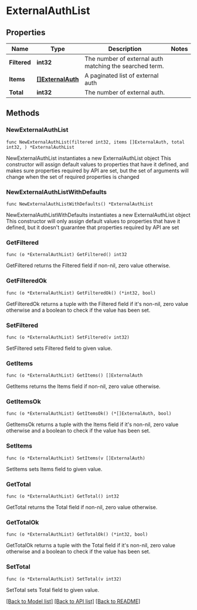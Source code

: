 # ExternalAuthList

## Properties

Name | Type | Description | Notes
------------ | ------------- | ------------- | -------------
**Filtered** | **int32** | The number of external auth matching the searched term. |
**Items** | [**[]ExternalAuth**](ExternalAuth.md) | A paginated list of external auth |
**Total** | **int32** | The number of external auth. |

## Methods

### NewExternalAuthList

`func NewExternalAuthList(filtered int32, items []ExternalAuth, total int32, ) *ExternalAuthList`

NewExternalAuthList instantiates a new ExternalAuthList object
This constructor will assign default values to properties that have it defined,
and makes sure properties required by API are set, but the set of arguments
will change when the set of required properties is changed

### NewExternalAuthListWithDefaults

`func NewExternalAuthListWithDefaults() *ExternalAuthList`

NewExternalAuthListWithDefaults instantiates a new ExternalAuthList object
This constructor will only assign default values to properties that have it defined,
but it doesn't guarantee that properties required by API are set

### GetFiltered

`func (o *ExternalAuthList) GetFiltered() int32`

GetFiltered returns the Filtered field if non-nil, zero value otherwise.

### GetFilteredOk

`func (o *ExternalAuthList) GetFilteredOk() (*int32, bool)`

GetFilteredOk returns a tuple with the Filtered field if it's non-nil, zero value otherwise
and a boolean to check if the value has been set.

### SetFiltered

`func (o *ExternalAuthList) SetFiltered(v int32)`

SetFiltered sets Filtered field to given value.

### GetItems

`func (o *ExternalAuthList) GetItems() []ExternalAuth`

GetItems returns the Items field if non-nil, zero value otherwise.

### GetItemsOk

`func (o *ExternalAuthList) GetItemsOk() (*[]ExternalAuth, bool)`

GetItemsOk returns a tuple with the Items field if it's non-nil, zero value otherwise
and a boolean to check if the value has been set.

### SetItems

`func (o *ExternalAuthList) SetItems(v []ExternalAuth)`

SetItems sets Items field to given value.

### GetTotal

`func (o *ExternalAuthList) GetTotal() int32`

GetTotal returns the Total field if non-nil, zero value otherwise.

### GetTotalOk

`func (o *ExternalAuthList) GetTotalOk() (*int32, bool)`

GetTotalOk returns a tuple with the Total field if it's non-nil, zero value otherwise
and a boolean to check if the value has been set.

### SetTotal

`func (o *ExternalAuthList) SetTotal(v int32)`

SetTotal sets Total field to given value.

[[Back to Model list]](../README.md#documentation-for-models) [[Back to API list]](../README.md#documentation-for-api-endpoints) [[Back to README]](../README.md)
